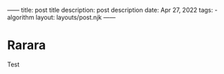 

——
title: post title
description: post description
date: Apr 27, 2022
tags:
	- algorithm
layout: layouts/post.njk
——

# Rarara
Test
